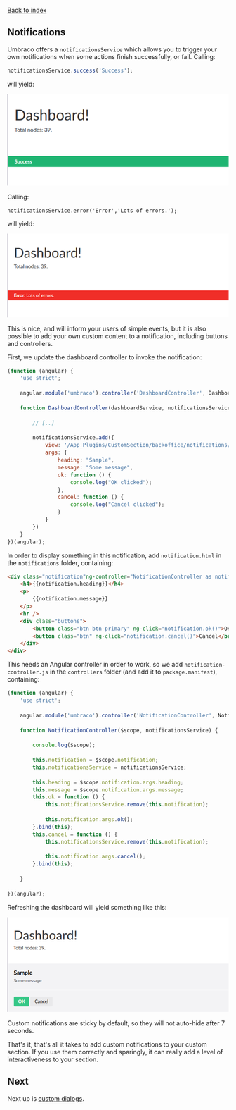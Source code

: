﻿[Back to index](index.md)

## Notifications

Umbraco offers a `notificationsService` which allows you to trigger your own
notifications when some actions finish successfully, or fail. Calling:

```js
notificationsService.success('Success');
```

will yield:

![Success](images/not1.png)

Calling:

```
notificationsService.error('Error','Lots of errors.');
```

will yield:

![Error](images/not2.png)

This is nice, and will inform your users of simple events, but it is also
possible to add your own custom content to a notification, including buttons
and controllers.

First, we update the dashboard controller to invoke the notification:

```js
(function (angular) {
    'use strict';

    angular.module('umbraco').controller('DashboardController', DashboardController);

    function DashboardController(dashboardService, notificationsService) {

        // [..]
        
        notificationsService.add({
            view: '/App_Plugins/CustomSection/backoffice/notifications/notification.html',
            args: {
                heading: "Sample",
                message: "Some message",
                ok: function () {
                    console.log("OK clicked");
                },
                cancel: function () {
                    console.log("Cancel clicked");
                }
            }
        })
    }
})(angular);
```

In order to display something in this notification, add `notification.html` in the
`notifications` folder, containing:

```html
<div class="notification"ng-controller="NotificationController as notification">
    <h4>{{notification.heading}}</h4>
    <p>
        {{notification.message}}
    </p>
    <hr />
    <div class="buttons">
        <button class="btn btn-primary" ng-click="notification.ok()">OK</button>
        <button class="btn" ng-click="notification.cancel()">Cancel</button>
    </div>
</div>
```

This needs an Angular controller in order to work, so we add `notification-controller.js`
in the `controllers` folder (and add it to `package.manifest`), containing:

```js
(function (angular) {
    'use strict';

    angular.module('umbraco').controller('NotificationController', NotificationController);

    function NotificationController($scope, notificationsService) {

        console.log($scope);

        this.notification = $scope.notification;
        this.notificationsService = notificationsService;

        this.heading = $scope.notification.args.heading;
        this.message = $scope.notification.args.message;
        this.ok = function () {
            this.notificationsService.remove(this.notification);

            this.notification.args.ok();
        }.bind(this);
        this.cancel = function () {
            this.notificationsService.remove(this.notification);

            this.notification.args.cancel();
        }.bind(this);
        
    }

})(angular);
```

Refreshing the dashboard will yield something like this:

![Custom](images/not3.png)

Custom notifications are sticky by default, so they will not auto-hide after 7 seconds.

That's it, that's all it takes to add custom notifications to your custom section.
If you use them correctly and sparingly, it can really add a level of interactiveness 
to your section.

## Next
Next up is [custom dialogs](custom_dialogs.md).